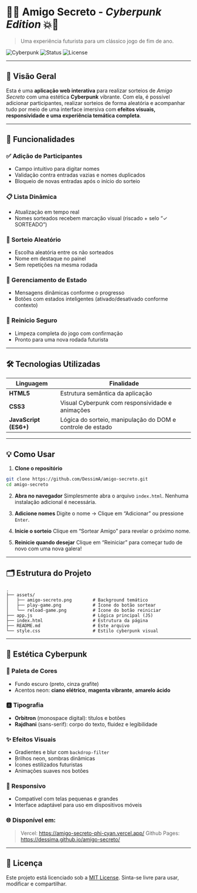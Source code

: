 # 🧬💥 Amigo Secreto - *Cyberpunk Edition* 💥🧬

> Uma experiência futurista para um clássico jogo de fim de ano.

![Cyberpunk](https://img.shields.io/badge/Estilo-Cyberpunk-%23ff0099) ![Status](https://img.shields.io/badge/Status-Online-darkgreen) ![License](https://img.shields.io/badge/Licença-MIT-yellow)

---

## 🧠 Visão Geral

Esta é uma **aplicação web interativa** para realizar sorteios de *Amigo Secreto* com uma estética **Cyberpunk** vibrante. Com ela, é possível adicionar participantes, realizar sorteios de forma aleatória e acompanhar tudo por meio de uma interface imersiva com **efeitos visuais, responsividade e uma experiência temática completa**.

---

## 🚀 Funcionalidades

### ✅ Adição de Participantes

* Campo intuitivo para digitar nomes
* Validação contra entradas vazias e nomes duplicados
* Bloqueio de novas entradas após o início do sorteio

### 📋 Lista Dinâmica

* Atualização em tempo real
* Nomes sorteados recebem marcação visual (riscado + selo “✓ SORTEADO”)

### 🎲 Sorteio Aleatório

* Escolha aleatória entre os não sorteados
* Nome em destaque no painel
* Sem repetições na mesma rodada

### 🧩 Gerenciamento de Estado

* Mensagens dinâmicas conforme o progresso
* Botões com estados inteligentes (ativado/desativado conforme contexto)

### 🔄 Reinício Seguro

* Limpeza completa do jogo com confirmação
* Pronto para uma nova rodada futurista

---

## 🛠️ Tecnologias Utilizadas

| Linguagem             | Finalidade                                                 |
| --------------------- | ---------------------------------------------------------- |
| **HTML5**             | Estrutura semântica da aplicação                           |
| **CSS3**              | Visual Cyberpunk com responsividade e animações            |
| **JavaScript (ES6+)** | Lógica do sorteio, manipulação do DOM e controle de estado |

---

## 💡 Como Usar

1. **Clone o repositório**

```bash
git clone https://github.com/DessimA/amigo-secreto.git
cd amigo-secreto
```

2. **Abra no navegador**
   Simplesmente abra o arquivo `index.html`. Nenhuma instalação adicional é necessária.

3. **Adicione nomes**
   Digite o nome → Clique em “Adicionar” ou pressione `Enter`.

4. **Inicie o sorteio**
   Clique em “Sortear Amigo” para revelar o próximo nome.

5. **Reinicie quando desejar**
   Clique em “Reiniciar” para começar tudo de novo com uma nova galera!

---

## 🗂️ Estrutura do Projeto

```
.
├── assets/
│   ├── amigo-secreto.png        # Background temático
│   ├── play-game.png            # Ícone do botão sortear
│   └── reload-game.png          # Ícone do botão reiniciar
├── app.js                       # Lógica principal (JS)
├── index.html                   # Estrutura da página
├── README.md                    # Este arquivo
└── style.css                    # Estilo cyberpunk visual
```

---

## 🧬 Estética Cyberpunk

### 🎨 Paleta de Cores

* Fundo escuro (preto, cinza grafite)
* Acentos neon: **ciano elétrico**, **magenta vibrante**, **amarelo ácido**

### 🅰️ Tipografia

* **Orbitron** (monospace digital): títulos e botões
* **Rajdhani** (sans-serif): corpo do texto, fluidez e legibilidade

### ✨ Efeitos Visuais

* Gradientes e blur com `backdrop-filter`
* Brilhos neon, sombras dinâmicas
* Ícones estilizados futuristas
* Animações suaves nos botões

### 📱 Responsivo

* Compatível com telas pequenas e grandes
* Interface adaptável para uso em dispositivos móveis

### 🌐 Disponível em:
> Vercel: https://amigo-secreto-phi-cyan.vercel.app/
> Github Pages: https://dessima.github.io/amigo-secreto/
---
## 📄 Licença

Este projeto está licenciado sob a [MIT License](LICENSE). Sinta-se livre para usar, modificar e compartilhar.

